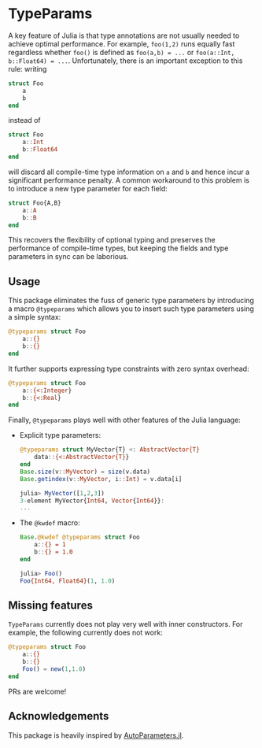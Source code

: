 # TypeParams

A key feature of Julia is that type annotations are not usually needed to achieve optimal performance.
For example, `foo(1,2)` runs equally fast regardless whether `foo()` is defined as `foo(a,b) = ...` or `foo(a::Int, b::Float64) = ...`.
Unfortunately, there is an important exception to this rule: writing
```julia
struct Foo
    a
    b
end
```
instead of
```julia
struct Foo
    a::Int
    b::Float64
end
```
will discard all compile-time type information on `a` and `b` and hence incur a significant performance penalty.
A common workaround to this problem is to introduce a new type parameter for each field:
```julia
struct Foo{A,B}
    a::A
    b::B
end
```
This recovers the flexibility of optional typing and preserves the performance of compile-time types, but keeping the fields and type parameters in sync can be laborious.


## Usage

This package eliminates the fuss of generic type parameters by introducing a macro `@typeparams` which allows you to insert such type parameters using a simple syntax:
```julia
@typeparams struct Foo
    a::{}
    b::{}
end
```
It further supports expressing type constraints with zero syntax overhead:
```julia
@typeparams struct Foo
    a::{<:Integer}
    b::{<:Real}
end
```
Finally, `@typeparams` plays well with other features of the Julia language:

 - Explicit type parameters:
   ```julia
   @typeparams struct MyVector{T} <: AbstractVector{T}
       data::{<:AbstractVector{T}}
   end
   Base.size(v::MyVector) = size(v.data)
   Base.getindex(v::MyVector, i::Int) = v.data[i]

   julia> MyVector([1,2,3])
   3-element MyVector{Int64, Vector{Int64}}:
   ...
   ```

 - The `@kwdef` macro:
    ```julia
    Base.@kwdef @typeparams struct Foo
        a::{} = 1
        b::{} = 1.0
    end

    julia> Foo()
    Foo{Int64, Float64}(1, 1.0)
    ```


## Missing features

`TypeParams` currently does not play very well with inner constructors. For example, the following currently does not work:
```julia
@typeparams struct Foo
    a::{}
    b::{}
    Foo() = new(1,1.0)
end
```
PRs are welcome!

## Acknowledgements

This package is heavily inspired by [AutoParameters.jl](https://github.com/pengwyn/AutoParameters.jl).